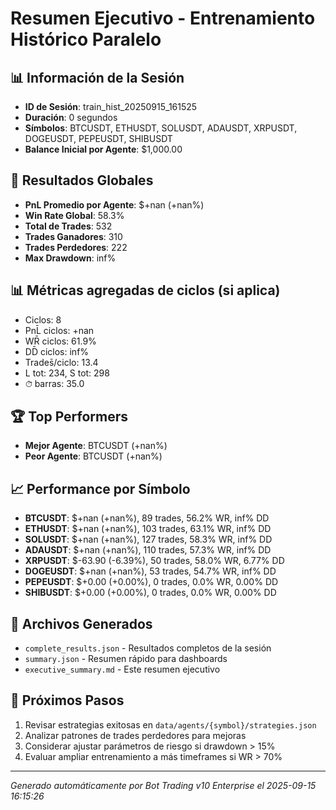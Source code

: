 # Resumen Ejecutivo - Entrenamiento Histórico Paralelo

## 📊 Información de la Sesión
- **ID de Sesión**: train_hist_20250915_161525
- **Duración**: 0 segundos
- **Símbolos**: BTCUSDT, ETHUSDT, SOLUSDT, ADAUSDT, XRPUSDT, DOGEUSDT, PEPEUSDT, SHIBUSDT
- **Balance Inicial por Agente**: $1,000.00

## 🎯 Resultados Globales
- **PnL Promedio por Agente**: $+nan (+nan%)
- **Win Rate Global**: 58.3%
- **Total de Trades**: 532
- **Trades Ganadores**: 310
- **Trades Perdedores**: 222
- **Max Drawdown**: inf%

## 📊 Métricas agregadas de ciclos (si aplica)
- Ciclos: 8
- PnL̄ ciclos: +nan
- WR̄ ciclos: 61.9%
- DD̄ ciclos: inf%
- Trades̄/ciclo: 13.4
- L tot: 234, S tot: 298
- ⏱̄ barras: 35.0


## 🏆 Top Performers
- **Mejor Agente**: BTCUSDT (+nan%)
- **Peor Agente**: BTCUSDT (+nan%)

## 📈 Performance por Símbolo
- **BTCUSDT**: $+nan (+nan%), 89 trades, 56.2% WR, inf% DD
- **ETHUSDT**: $+nan (+nan%), 103 trades, 63.1% WR, inf% DD
- **SOLUSDT**: $+nan (+nan%), 127 trades, 58.3% WR, inf% DD
- **ADAUSDT**: $+nan (+nan%), 110 trades, 57.3% WR, inf% DD
- **XRPUSDT**: $-63.90 (-6.39%), 50 trades, 58.0% WR, 6.77% DD
- **DOGEUSDT**: $+nan (+nan%), 53 trades, 54.7% WR, inf% DD
- **PEPEUSDT**: $+0.00 (+0.00%), 0 trades, 0.0% WR, 0.00% DD
- **SHIBUSDT**: $+0.00 (+0.00%), 0 trades, 0.0% WR, 0.00% DD

## 📁 Archivos Generados
- `complete_results.json` - Resultados completos de la sesión
- `summary.json` - Resumen rápido para dashboards
- `executive_summary.md` - Este resumen ejecutivo

## 🎯 Próximos Pasos
1. Revisar estrategias exitosas en `data/agents/{symbol}/strategies.json`
2. Analizar patrones de trades perdedores para mejoras
3. Considerar ajustar parámetros de riesgo si drawdown > 15%
4. Evaluar ampliar entrenamiento a más timeframes si WR > 70%

---
*Generado automáticamente por Bot Trading v10 Enterprise el 2025-09-15 16:15:26*
